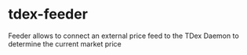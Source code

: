 # tdex-feeder
Feeder allows to connect an external price feed to the TDex Daemon to determine the current market price
